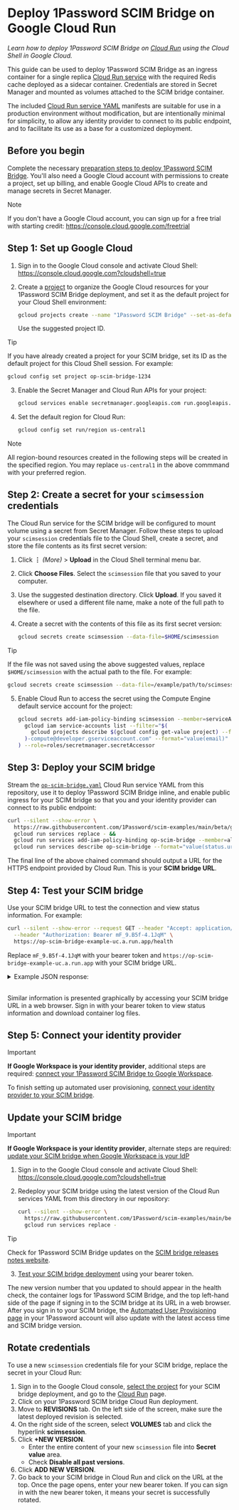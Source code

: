 # Deploy 1Password SCIM Bridge on Google Cloud Run

_Learn how to deploy 1Password SCIM Bridge on [Cloud Run](https://cloud.google.com/run/docs/overview/what-is-cloud-run) using the Cloud Shell in Google Cloud._

This guide can be used to deploy 1Password SCIM Bridge as an ingress container for a single replica [Cloud Run service](https://cloud.google.com/run/docs/overview/what-is-cloud-run#services) with the required Redis cache deployed as a sidecar container. Credentials are stored in Secret Manager and mounted as volumes attached to the SCIM bridge container.
  
The included [Cloud Run service YAML](https://cloud.google.com/run/docs/reference/yaml/v1#service) manifests are suitable for use in a production environment without modification, but are intentionally minimal for simplicity, to allow any identity provider to connect to its public endpoint, and to facilitate its use as a base for a customized deployment.

## Before you begin

Complete the necessary [preparation steps to deploy 1Password SCIM Bridge](/PREPARATION.md). You'll also need a Google Cloud account with permissions to create a project, set up billing, and enable Google Cloud APIs to create and manage secrets in Secret Manager.

> [!NOTE]
> If you don't have a Google Cloud account, you can sign up for a free trial with starting credit: <https://console.cloud.google.com/freetrial>

## Step 1: Set up Google Cloud

1. Sign in to the Google Cloud console and activate Cloud Shell: <https://console.cloud.google.com?cloudshell=true>
2. Create a [project](https://cloud.google.com/docs/overview#projects) to organize the Google Cloud resources for your 1Password SCIM Bridge deployment, and set it as the default project for your Cloud Shell environment:

    ```sh
    gcloud projects create --name "1Password SCIM Bridge" --set-as-default
    ```

    Use the suggested project ID.

> [!TIP]
> If you have already created a project for your SCIM bridge, set its ID as the default project for this Cloud Shell session. For example:
>
> ```sh
> gcloud config set project op-scim-bridge-1234
> ```

3. Enable the Secret Manager and Cloud Run APIs for your project:

    ```sh
    gcloud services enable secretmanager.googleapis.com run.googleapis.com
    ```

4. Set the default region for Cloud Run:

    ```sh
    gcloud config set run/region us-central1
    ```

> [!NOTE]
> All region-bound resources created in the following steps will be created in the specified region. You may replace `us-central1` in the above commmand with your preferred region.

## Step 2: Create a secret for your `scimsession` credentials

The Cloud Run service for the SCIM bridge will be configured to mount volume using a secret from Secret Manager. Follow these steps to upload your `scimsession` credentials file to the Cloud Shell, create a secret, and store the file contents as its first secret version:

1. Click **⋮** _(More)_ > **Upload** in the Cloud Shell terminal menu bar.
2. Click **Choose Files**. Select the `scimsession` file that you saved to your computer.
3. Use the suggested destination directory. Click **Upload**. If you saved it elsewhere or used a different file name, make a note of the full path to the file.
4. Create a secret with the contents of this file as its first secret version:

    ```sh
    gcloud secrets create scimsession --data-file=$HOME/scimsession
    ```

> [!TIP]
> If the file was not saved using the above suggested values, replace `$HOME/scimsession` with the actual path to the
> file. For example:
>
> ```sh
> gcloud secrets create scimsession --data-file=/example/path/to/scimsession.file
> ```

5. Enable Cloud Run to access the secret using the Compute Engine default service account for the project:

    ```sh
    gcloud secrets add-iam-policy-binding scimsession --member=serviceAccount:$(
      gcloud iam service-accounts list --filter="$(
        gcloud projects describe $(gcloud config get-value project) --format='value(projectNumber)'
      )-compute@developer.gserviceaccount.com" --format="value(email)"
    ) --role=roles/secretmanager.secretAccessor
    ```

## Step 3: Deploy your SCIM bridge

Stream the [`op-scim-bridge.yaml`](./op-scim-bridge.yaml) Cloud Run service YAML from this repository, use it to deploy 1Password SCIM Bridge inline, and enable public ingress for your SCIM bridge so that you and your identity provider can connect to its public endpoint:

```sh
curl --silent --show-error \
  https://raw.githubusercontent.com/1Password/scim-examples/main/beta/google-cloud-run/op-scim-bridge.yaml |
  gcloud run services replace - &&
  gcloud run services add-iam-policy-binding op-scim-bridge --member=allUsers --role=roles/run.invoker &&
  gcloud run services describe op-scim-bridge --format="value(status.url)"
```

The final line of the above chained command should output a URL for the HTTPS endpoint provided by Cloud Run. This is your **SCIM bridge URL**.

## Step 4: Test your SCIM bridge

Use your SCIM bridge URL to test the connection and view status information. For example:

```sh
curl --silent --show-error --request GET --header "Accept: application/json" \
  --header "Authorization: Bearer mF_9.B5f-4.1JqM" \
  https://op-scim-bridge-example-uc.a.run.app/health
```

Replace `mF_9.B5f-4.1JqM` with your bearer token and `https://op-scim-bridge-example-uc.a.run.app` with your SCIM bridge URL.

<details>
<summary>Example JSON response:</summary>

```json
{
  "build": "209031",
  "version": "2.9.3",
  "reports": [
    {
      "source": "ConfirmationWatcher",
      "time": "2024-04-25T14:06:09Z",
      "expires": "2024-04-25T14:16:09Z",
      "state": "healthy"
    },
    {
      "source": "RedisCache",
      "time": "2024-04-25T14:06:09Z",
      "expires": "2024-04-25T14:16:09Z",
      "state": "healthy"
    },
    {
      "source": "SCIMServer",
      "time": "2024-04-25T14:06:56Z",
      "expires": "2024-04-25T14:16:56Z",
      "state": "healthy"
    },
    {
      "source": "StartProvisionWatcher",
      "time": "2024-04-25T14:06:09Z",
      "expires": "2024-04-25T14:16:09Z",
      "state": "healthy"
    }
  ],
  "retrievedAt": "2024-04-25T14:06:56Z"
}
```

</details>
<br />

Similar information is presented graphically by accessing your SCIM bridge URL in a web browser. Sign in with your bearer token to view status information and download container log files.

## Step 5: Connect your identity provider

> [!IMPORTANT]
> **If Google Workspace is your identity provider**, additional steps are required: [connect your 1Password SCIM Bridge to Google Workspace](./google-workspace/README.md).

To finish setting up automated user provisioning, [connect your identity provider to your SCIM bridge](https://support.1password.com/scim/#step-3-connect-your-identity-provider).

## Update your SCIM bridge

> [!IMPORTANT]
> **If Google Workspace is your identity provider**, alternate steps are required: [update your SCIM bridge when Google Workspace is your IdP](./google-workspace/README.md#update-your-scim-bridge-when-google-workspace-is-your-idp)

1. Sign in to the Google Cloud console and activate Cloud Shell: <https://console.cloud.google.com?cloudshell=true>

2. Redeploy your SCIM bridge using the latest version of the Cloud Run services YAML from this directory in our repository:

    ```sh
    curl --silent --show-error \
      https://raw.githubusercontent.com/1Password/scim-examples/main/beta/google-cloud-run/op-scim-bridge.yaml |
      gcloud run services replace -
    ```

> [!TIP]
> Check for 1Password SCIM Bridge updates on the [SCIM bridge releases notes website](https://releases.1password.com/provisioning/scim-bridge/).
3. [Test your SCIM bridge deployment](#step-4-test-your-scim-bridge) using your bearer token.

The new version number that you updated to should appear in the health check, the container logs for 1Password SCIM Bridge, and the top left-hand side of the page if signing in to the SCIM bridge at its URL in a web browser. After you sign in to your SCIM bridge, the [Automated User Provisioning page](https://start.1password.com/integrations/provisioning/) in your 1Password account will also update with the latest access time and SCIM bridge version.


## Rotate credentials

To use a new `scimsession` credentials file for your SCIM bridge, replace the secret in your Cloud Run:
1. Sign in to the Google Cloud console, [select the project](https://console.cloud.google.com/projectselector2/home/dashboard) for your SCIM bridge deployment, and go to the [Cloud Run](https://console.cloud.google.com/run) page.
2. Click on your 1Password SCIM bridge Cloud Run deployment. 
3. Move to **REVISIONS** tab. On the left side of the screen, make sure the latest deployed revision is selected.
4. On the right side of the screen, select **VOLUMES** tab and click the hyperlink **scimsession**.
5. Click **+NEW VERSION**. 
   - Enter the entire content of your new `scimsession` file into **Secret value** area.
   - Check **Disable all past versions**.
6. Click **ADD NEW VERSION**.
7. Go back to your SCIM bridge in Cloud Run and click on the URL at the top. Once the page opens, enter your new bearer token. If you can sign in with the new bearer token, it means your secret is successfully rotated.
